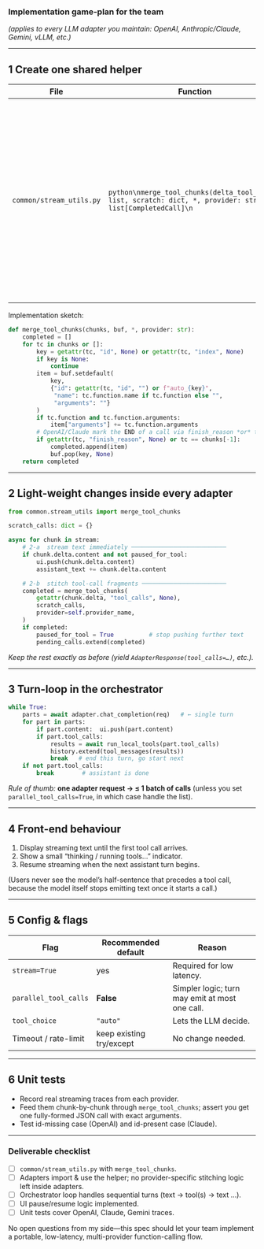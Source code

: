 ### Implementation game-plan for the team

*(applies to every LLM adapter you maintain: OpenAI, Anthropic/Claude, Gemini, vLLM, etc.)*

---

## 1  Create one shared helper

| File                     | Function                                                                                                      | Contract                                                                                                                                                                                                                                                                                                                             |
| ------------------------ | ------------------------------------------------------------------------------------------------------------- | ------------------------------------------------------------------------------------------------------------------------------------------------------------------------------------------------------------------------------------------------------------------------------------------------------------------------------------ |
| `common/stream_utils.py` | `python\nmerge_tool_chunks(delta_tool_calls: list, scratch: dict, *, provider: str) -> list[CompletedCall]\n` | • **Takes** the raw `delta.tool_calls` list from a single streaming chunk + a per-turn scratch dict.<br>• **Stitches** fragments using `id if present else index`.<br>• **Returns** any *newly completed* calls (each = `{id, name, arguments}` dict).<br>• Removes completed entries from `scratch` so it can be reused next chunk. |

Implementation sketch:

```python
def merge_tool_chunks(chunks, buf, *, provider: str):
    completed = []
    for tc in chunks or []:
        key = getattr(tc, "id", None) or getattr(tc, "index", None)
        if key is None:
            continue
        item = buf.setdefault(
            key,
            {"id": getattr(tc, "id", "") or f"auto_{key}",
             "name": tc.function.name if tc.function else "",
             "arguments": ""}
        )
        if tc.function and tc.function.arguments:
            item["arguments"] += tc.function.arguments
        # OpenAI/Claude mark the END of a call via finish_reason *or* the stream’s final chunk.
        if getattr(tc, "finish_reason", None) or tc == chunks[-1]:
            completed.append(item)
            buf.pop(key, None)
    return completed
```

---

## 2  Light-weight changes inside every adapter

```python
from common.stream_utils import merge_tool_chunks

scratch_calls: dict = {}

async for chunk in stream:
    # 2-a  stream text immediately ───────────────────────────
    if chunk.delta.content and not paused_for_tool:
        ui.push(chunk.delta.content)
        assistant_text += chunk.delta.content

    # 2-b  stitch tool-call fragments ────────────────────────
    completed = merge_tool_chunks(
        getattr(chunk.delta, "tool_calls", None),
        scratch_calls,
        provider=self.provider_name,
    )
    if completed:
        paused_for_tool = True          # stop pushing further text
        pending_calls.extend(completed)
```

*Keep the rest exactly as before (yield `AdapterResponse(tool_calls=…)`, etc.).*

---

## 3  Turn-loop in the orchestrator

```python
while True:
    parts = await adapter.chat_completion(req)   # ← single turn
    for part in parts:
        if part.content:  ui.push(part.content)
        if part.tool_calls:
            results = await run_local_tools(part.tool_calls)
            history.extend(tool_messages(results))
            break   # end this turn, go start next
    if not part.tool_calls:
        break        # assistant is done
```

*Rule of thumb:* **one adapter request → ≤ 1 batch of calls** (unless you set
`parallel_tool_calls=True`, in which case handle the list).

---

## 4  Front-end behaviour

1. Display streaming text until the first tool call arrives.
2. Show a small “thinking / running tools…” indicator.
3. Resume streaming when the next assistant turn begins.

(Users never see the model’s half-sentence that precedes a tool call, because the model itself stops emitting text once it starts a call.)

---

## 5  Config & flags

| Flag                  | Recommended default      | Reason                                         |
| --------------------- | ------------------------ | ---------------------------------------------- |
| `stream=True`         | yes                      | Required for low latency.                      |
| `parallel_tool_calls` | **False**                | Simpler logic; turn may emit at most one call. |
| `tool_choice`         | `"auto"`                 | Lets the LLM decide.                           |
| Timeout / rate-limit  | keep existing try/except | No change needed.                              |

---

## 6  Unit tests

* Record real streaming traces from each provider.
* Feed them chunk-by-chunk through `merge_tool_chunks`; assert you get one fully-formed JSON call with exact arguments.
* Test id-missing case (OpenAI) and id-present case (Claude).

---

### Deliverable checklist

* [ ] `common/stream_utils.py` with `merge_tool_chunks`.
* [ ] Adapters import & use the helper; no provider-specific stitching logic left inside adapters.
* [ ] Orchestrator loop handles sequential turns (text → tool(s) → text …).
* [ ] UI pause/resume logic implemented.
* [ ] Unit tests cover OpenAI, Claude, Gemini traces.

No open questions from my side—this spec should let your team implement a portable, low-latency, multi-provider function-calling flow.
